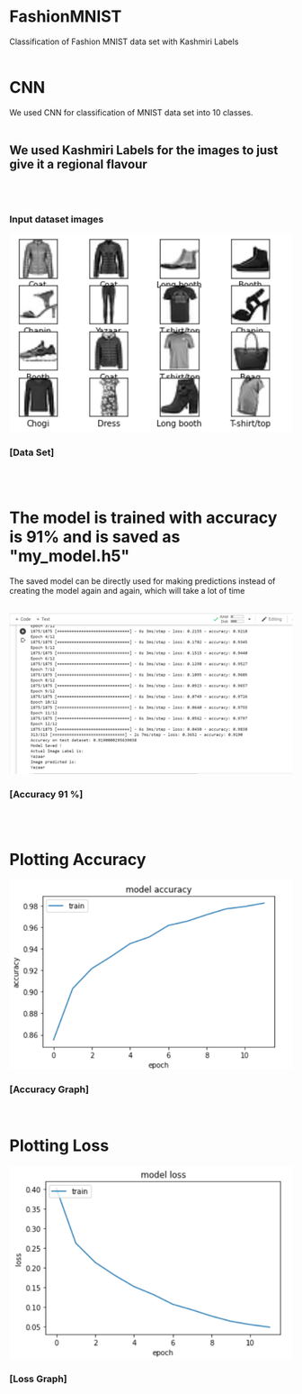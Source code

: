 # FashionMNIST
Classification of Fashion  MNIST data set with Kashmiri Labels
<br/><br/>

# CNN
We used CNN for classification of MNIST data set into 10 classes.
<br/><br/>

## We used Kashmiri Labels for the images to just give it a regional flavour
<br/><br/>

### Input dataset images
![INPUTS](/images/images.PNG)
### [Data Set]

<br/><br/>
# The model is trained with accuracy is 91% and is saved as "my_model.h5"
The saved model can be directly used for making predictions instead of creating the model again and again, which will take a lot of time
<br/><br/>

![ACCURACY](/images/accuracy.PNG)
### [Accuracy 91 %]
<br/><br/>


# Plotting Accuracy
![ACCURACY GRAPH](/images/accuracy-graph.PNG)
### [Accuracy Graph]
<br/>



# Plotting Loss
![LOSS GRAPH](/images/loss-plot.PNG)
### [Loss Graph]
